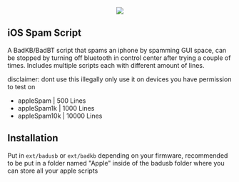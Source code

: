 <p align="center"><img src="https://shurikenskribbles.files.wordpress.com/2023/02/badkb.png?w=546" /></p>

## iOS Spam Script
A BadKB/BadBT script that spams an iphone by spamming GUI space, can be stopped by turning off bluetooth in control center after trying a couple of times.
Includes multiple scripts each with different amount of lines.

disclaimer: dont use this illegally only use it on devices you have permission to test on

- appleSpam | 500 Lines
- appleSpam1k | 1000 Lines
- appleSpam10k | 10000 Lines

## Installation
Put in ```ext/badusb``` or ```ext/badkb``` depending on your firmware, recommended to be put in a folder named "Apple" inside of the badusb folder where you can store all your apple scripts
